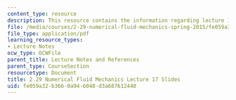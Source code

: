 ```yaml
---
content_type: resource
description: This resource contains the information regarding lecture 17 slides.
file: /media/courses/2-29-numerical-fluid-mechanics-spring-2015/fe059a32b3660a946048d3a687612440_MIT2_29S15_Lecture17.pdf
file_type: application/pdf
learning_resource_types:
- Lecture Notes
ocw_type: OCWFile
parent_title: Lecture Notes and References
parent_type: CourseSection
resourcetype: Document
title: 2.29 Numerical Fluid Mechanics Lecture 17 Slides
uid: fe059a32-b366-0a94-6048-d3a687612440
---
```

